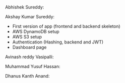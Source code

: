 Abhishek Sureddy: 

Akshay Kumar Sureddy: 
- First version of app (frontend and backend skeleton)
- AWS DynamoDB setup
- AWS S3 setup
- Authentication (Hashing, backend and JWT)
- Dashboard page

Avinash reddy Vasipalli:

Muhammad Yusuf Hassan:

Dhanus Kanth Anand:
